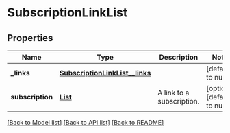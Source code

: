 # SubscriptionLinkList
## Properties

Name | Type | Description | Notes
------------ | ------------- | ------------- | -------------
**\_links** | [**SubscriptionLinkList__links**](SubscriptionLinkList__links.md) |  | [default to null]
**subscription** | [**List**](SubscriptionLinkList_subscription.md) | A link to a subscription. | [optional] [default to null]

[[Back to Model list]](../README.md#documentation-for-models) [[Back to API list]](../README.md#documentation-for-api-endpoints) [[Back to README]](../README.md)

